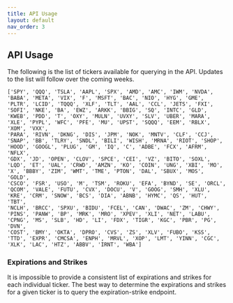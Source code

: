 ```yaml
---
title: API Usage
layout: default
nav_order: 3
---
```


## API Usage

The following is the list of tickers available for querying in the API. Updates to the list will follow over the coming weeks.


```
['SPY', 'QQQ', 'TSLA', 'AAPL', 'SPX', 'AMD', 'AMC', 'IWM', 'NVDA', 'BABA', 'META', 'VIX', 'F', 'MSFT', 'BAC', 'NIO', 'HYG', 'GME', 'PLTR', 'LCID', 'TQQQ', 'XLF', 'TLT', 'AAL', 'CCL', 'JETS', 'FXI', 
'SOFI', 'NKE', 'BA', 'EWZ', 'ARKK', 'BBIG', 'SQ', 'INTC', 'GLD', 'KWEB', 'PDD', 'T', 'OXY', 'MULN', 'UVXY', 'SLV', 'UBER', 'MARA', 'XLE', 'PYPL', 'WFC', 'PFE', 'MU', 'UPST', 'SQQQ', 'EEM', 'RBLX', 'XOM', 'VXX', 
'PARA', 'RIVN', 'DKNG', 'DIS', 'JPM', 'NOK', 'MNTV', 'CLF', 'CCJ', 'SNAP', 'BB', 'TLRY', 'SNDL', 'BILI', 'WISH', 'MRNA', 'RIOT', 'SHOP', 'HOOD', 'GOOGL', 'PLUG', 'GM', 'IQ', 'C', 'ADBE', 'FCX', 'AFRM', 'NFLX', 
'GDX', 'JD', 'OPEN', 'CLOV', 'SPCE', 'CEI', 'VZ', 'BITO', 'SOXL', 'LQD', 'ET', 'UAL', 'CRWD', 'AMZN', 'KO', 'COIN', 'UNG', 'XBI', 'MO', 'X', 'BBBY', 'ZIM', 'WMT', 'TME', 'PTON', 'DAL', 'SBUX', 'MOS', 'GOLD', 
'CSCO', 'FSR', 'USO', 'M', 'TSM', 'ROKU', 'EFA', 'BYND', 'SE', 'ORCL', 'QCOM', 'VALE', 'FUTU', 'CVX', 'DOCU', 'V', 'GOOG', 'SMH', 'XLU', 'KRE', 'CRM', 'SNOW', 'BCS', 'DIA', 'ABNB', 'HYMC', 'QS', 'HUT', 'TBT', 
'NCLH', 'BRCC', 'SPXU', 'BIDU', 'FCEL', 'CAN', 'DWAC', 'ZM', 'CHWY', 'PINS', 'PANW', 'BP', 'MRK', 'MRO', 'XPEV', 'XLI', 'NET', 'LABU', 'CPNG', 'MS', 'SLB', 'HD', 'LI', 'FDX', 'TIGR', 'KGC', 'PBR', 'PG', 'DVN', 
'COST', 'BMY', 'OKTA', 'DPRO', 'CVS', 'ZS', 'XLV', 'FUBO', 'KSS', 'TTD', 'EXPR', 'CMCSA', 'ENPH', 'MRVL', 'XOP', 'LMT', 'YINN', 'CGC', 'XLK', 'LAC', 'HTZ', 'ABBV', 'IRNT', 'WBA']
```


### Expirations and Strikes

It is impossible to provide a consistent list of expirations and strikes for each individual ticker. The best way to determine the expirations and strikes for a given ticker is to query the expiration-strike endpoint.